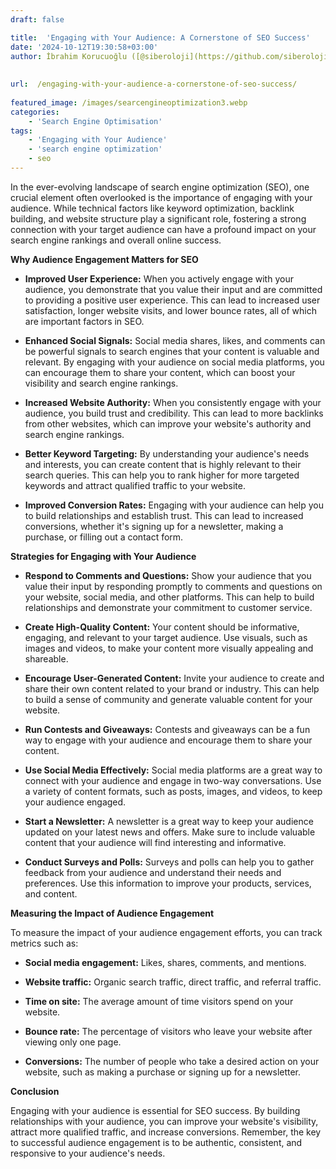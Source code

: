 ```yaml
---
draft: false

title:  'Engaging with Your Audience: A Cornerstone of SEO Success'
date: '2024-10-12T19:30:58+03:00'
author: İbrahim Korucuoğlu ([@siberoloji](https://github.com/siberoloji))
 
 
url:  /engaging-with-your-audience-a-cornerstone-of-seo-success/
 
featured_image: /images/searcengineoptimization3.webp
categories:
    - 'Search Engine Optimisation'
tags:
    - 'Engaging with Your Audience'
    - 'search engine optimization'
    - seo
---
```



In the ever-evolving landscape of search engine optimization (SEO), one crucial element often overlooked is the importance of engaging with your audience. While technical factors like keyword optimization, backlink building, and website structure play a significant role, fostering a strong connection with your target audience can have a profound impact on your search engine rankings and overall online success.



**Why Audience Engagement Matters for SEO**


* **Improved User Experience:** When you actively engage with your audience, you demonstrate that you value their input and are committed to providing a positive user experience. This can lead to increased user satisfaction, longer website visits, and lower bounce rates, all of which are important factors in SEO.

* **Enhanced Social Signals:** Social media shares, likes, and comments can be powerful signals to search engines that your content is valuable and relevant. By engaging with your audience on social media platforms, you can encourage them to share your content, which can boost your visibility and search engine rankings.

* **Increased Website Authority:** When you consistently engage with your audience, you build trust and credibility. This can lead to more backlinks from other websites, which can improve your website's authority and search engine rankings.

* **Better Keyword Targeting:** By understanding your audience's needs and interests, you can create content that is highly relevant to their search queries. This can help you to rank higher for more targeted keywords and attract qualified traffic to your website.

* **Improved Conversion Rates:** Engaging with your audience can help you to build relationships and establish trust. This can lead to increased conversions, whether it's signing up for a newsletter, making a purchase, or filling out a contact form.




**Strategies for Engaging with Your Audience**


* **Respond to Comments and Questions:** Show your audience that you value their input by responding promptly to comments and questions on your website, social media, and other platforms. This can help to build relationships and demonstrate your commitment to customer service.

* **Create High-Quality Content:** Your content should be informative, engaging, and relevant to your target audience. Use visuals, such as images and videos, to make your content more visually appealing and shareable.   

* **Encourage User-Generated Content:** Invite your audience to create and share their own content related to your brand or industry. This can help to build a sense of community and generate valuable content for your website.

* **Run Contests and Giveaways:** Contests and giveaways can be a fun way to engage with your audience and encourage them to share your content.

* **Use Social Media Effectively:** Social media platforms are a great way to connect with your audience and engage in two-way conversations. Use a variety of content formats, such as posts, images, and videos, to keep your audience engaged.

* **Start a Newsletter:** A newsletter is a great way to keep your audience updated on your latest news and offers. Make sure to include valuable content that your audience will find interesting and informative.

* **Conduct Surveys and Polls:** Surveys and polls can help you to gather feedback from your audience and understand their needs and preferences. Use this information to improve your products, services, and content.




**Measuring the Impact of Audience Engagement**



To measure the impact of your audience engagement efforts, you can track metrics such as:


* **Social media engagement:** Likes, shares, comments, and mentions.

* **Website traffic:** Organic search traffic, direct traffic, and referral traffic.

* **Time on site:** The average amount of time visitors spend on your website.

* **Bounce rate:** The percentage of visitors who leave your website after viewing only one page.

* **Conversions:** The number of people who take a desired action on your website, such as making a purchase or signing up for a newsletter.   




**Conclusion**



Engaging with your audience is essential for SEO success. By building relationships with your audience, you can improve your website's visibility, attract more qualified traffic, and increase conversions. Remember, the key to successful audience engagement is to be authentic, consistent, and responsive to your audience's needs.
